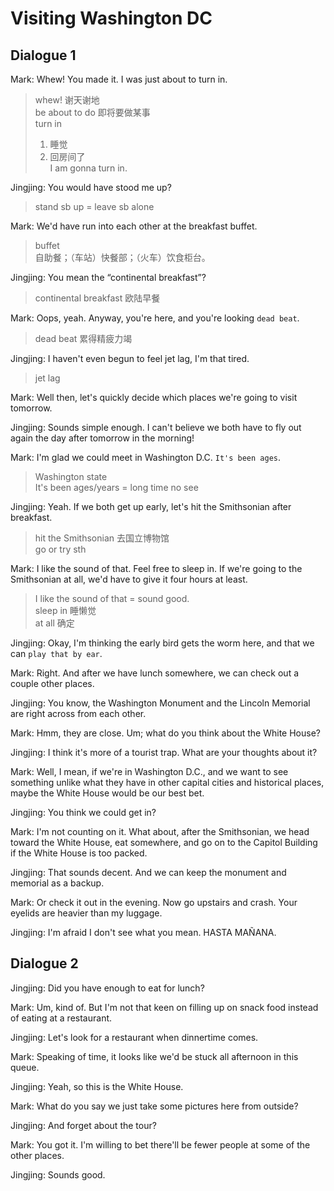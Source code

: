 # Visiting Washington DC
## Dialogue 1
Mark: Whew!  You made it.  I was just about to turn in.  
> whew! 谢天谢地  
> be about to do 即将要做某事  
> turn in 
> 1. 睡觉  
> 2. 回房间了  
> I am gonna turn in.  

Jingjing:  You would have stood me up?  
> stand sb up = leave sb alone  

Mark:  We'd have run into each other at the breakfast buffet.  
> buffet  
> 自助餐；（车站）快餐部；（火车）饮食柜台。

Jingjing:  You mean the “continental breakfast”?    
> continental breakfast 欧陆早餐  

Mark:  Oops, yeah.  Anyway, you're here, and you're looking `dead beat`.  
> dead beat 累得精疲力竭  

Jingjing:  I haven't even begun to feel jet lag, I'm that tired.  
> jet lag 

Mark:  Well then, let's quickly decide which places we're going to visit tomorrow.  

Jingjing:  Sounds simple enough.  I can't believe we both have to fly out again the day after tomorrow in the morning!  


Mark:  I'm glad we could meet in Washington D.C.  `It's been ages`.  
> Washington state  
> It's been ages/years  = long time no see  

Jingjing:  Yeah.  If we both get up early, let's hit the Smithsonian after breakfast.  
> hit the Smithsonian 去国立博物馆  
> go or try sth  

Mark:  I like the sound of that. Feel free to sleep in.  If we're going to the Smithsonian at all, we'd have to give it four hours at least.  
> I like the sound of that = sound good.  
> sleep in 睡懒觉  
> at all 确定

Jingjing:  Okay, I'm thinking the early bird gets the worm here, and that we can `play that by ear`.  

Mark:  Right.  And after we have lunch somewhere, we can check out a couple other places.  

Jingjing:  You know, the Washington Monument and the Lincoln Memorial are right across from each other.  

Mark:  Hmm, they are close.  Um; what do you think about the White House?  

Jingjing:  I think it's more of a tourist trap.  What are your thoughts about it?  

Mark:  Well, I mean, if we're in Washington D.C., and we want to see something unlike what they have in other capital cities and historical places, maybe the White House would be our best bet.  

Jingjing:  You think we could get in?  

Mark:  I'm not counting on it.  What about, after the Smithsonian, we head toward the White House, eat somewhere, and go on to the Capitol Building if the White House is too packed.  

Jingjing:  That sounds decent.  And we can keep the monument and memorial as a backup.  

Mark: Or check it out in the evening.  Now go upstairs and crash. Your eyelids are heavier than my luggage.  

Jingjing:  I'm afraid I don't see what you mean.  HASTA MAÑANA.  

## Dialogue 2 

Jingjing:  Did you have enough to eat for lunch?  

Mark:  Um, kind of.  But I'm not that keen on filling up on snack food instead of eating at a restaurant.  

Jingjing:  Let's look for a restaurant when dinnertime comes.  

Mark:  Speaking of time, it looks like we'd be stuck all afternoon in this queue.  

Jingjing:  Yeah, so this is the White House.  

Mark:  What do you say we just take some pictures here from outside?  

Jingjing:  And forget about the tour?  

Mark:  You got it.  I'm willing to bet there'll be fewer people at some of the other places.  

Jingjing:  Sounds good.  


